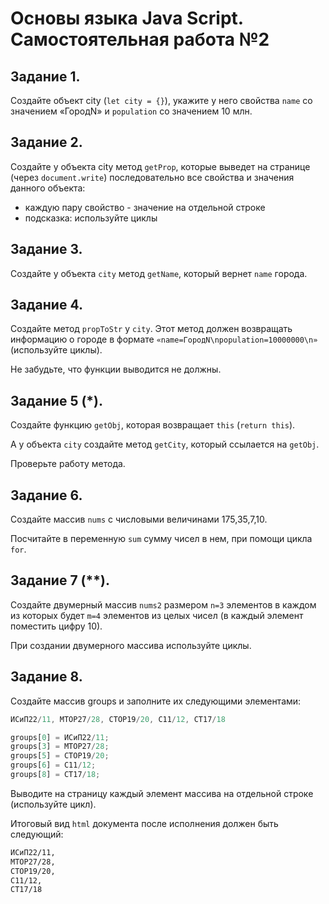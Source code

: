 # Основы языка Java Script. Самостоятельная работа №2

## Задание 1.
Создайте объект city (`let city = {}`), укажите у него свойства `name` со значением «ГородN» и `population` со значением 10 млн.

## Задание 2.
Создайте у объекта city метод `getProp`, которые выведет на странице (через `document.write`) последовательно все свойства и значения данного объекта:
 - каждую пару свойство - значение на отдельной строке 
 - подсказка: используйте циклы

## Задание 3.
Создайте у объекта `city` метод `getName`, который вернет `name` города.

## Задание 4.
Создайте метод `propToStr` у `city`. Этот метод должен возвращать информацию о городе в формате `«name=ГородN\npopulation=10000000\n»` (используйте циклы).

Не забудьте, что функции выводится не должны.

## Задание 5 (*).
Создайте функцию `getObj`, которая возвращает `this` (`return this`).

А у объекта `city` создайте метод `getCity`, который ссылается на `getObj`. 

Проверьте работу метода.
    
## Задание 6. 
Создайте массив `nums` с числовыми величинами 175,35,7,10. 

Посчитайте в переменную `sum` сумму чисел в нем, при помощи цикла `for`.
    
## Задание 7 (**). 
Создайте двумерный массив `nums2` размером `n=3` элементов в каждом из которых будет `m=4` элементов из целых чисел (в каждый элемент поместить цифру 10). 

При создании двумерного массива используйте циклы.

## Задание 8.
Создайте массив groups и заполните их следующими элементами:

```js
ИСиП22/11, МТОР27/28, СТОР19/20, С11/12, СТ17/18

groups[0] = ИСиП22/11;
groups[3] = МТОР27/28;
groups[5] = СТОР19/20;
groups[6] = С11/12;
groups[8] = СТ17/18;
```
Выводите на страницу каждый элемент массива на отдельной строке (используйте цикл).

Итоговый вид `html` документа после исполнения должен быть следующий:

```html
ИСиП22/11,
МТОР27/28,
СТОР19/20,
С11/12,
СТ17/18
```